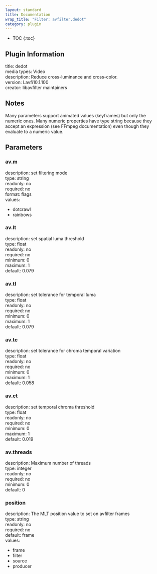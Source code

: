 ```yaml
---
layout: standard
title: Documentation
wrap_title: "Filter: avfilter.dedot"
category: plugin
---
```

* TOC
{:toc}

## Plugin Information

title: dedot  
media types:
Video  
description: Reduce cross-luminance and cross-color.  
version: Lavfi10.1.100  
creator: libavfilter maintainers  

## Notes

Many parameters support animated values (keyframes) but only the numeric ones. Many numeric properties have type string because they accept an expression (see FFmpeg documentation) even though they evaluate to a numeric value.

## Parameters

### av.m

  
description:
set filtering mode  
type: string  
readonly: no  
required: no  
format: flags  
values:  

* dotcrawl
* rainbows

### av.lt

  
description:
set spatial luma threshold  
type: float  
readonly: no  
required: no  
minimum: 0  
maximum: 1  
default: 0.079  

### av.tl

  
description:
set tolerance for temporal luma  
type: float  
readonly: no  
required: no  
minimum: 0  
maximum: 1  
default: 0.079  

### av.tc

  
description:
set tolerance for chroma temporal variation  
type: float  
readonly: no  
required: no  
minimum: 0  
maximum: 1  
default: 0.058  

### av.ct

  
description:
set temporal chroma threshold  
type: float  
readonly: no  
required: no  
minimum: 0  
maximum: 1  
default: 0.019  

### av.threads

  
description:
Maximum number of threads  
type: integer  
readonly: no  
required: no  
minimum: 0  
default: 0  

### position

  
description:
The MLT position value to set on avfilter frames  
type: string  
readonly: no  
required: no  
default: frame  
values:  

* frame
* filter
* source
* producer

